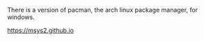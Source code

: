 There is a version of pacman, the arch linux package manager, for windows.

https://msys2.github.io
